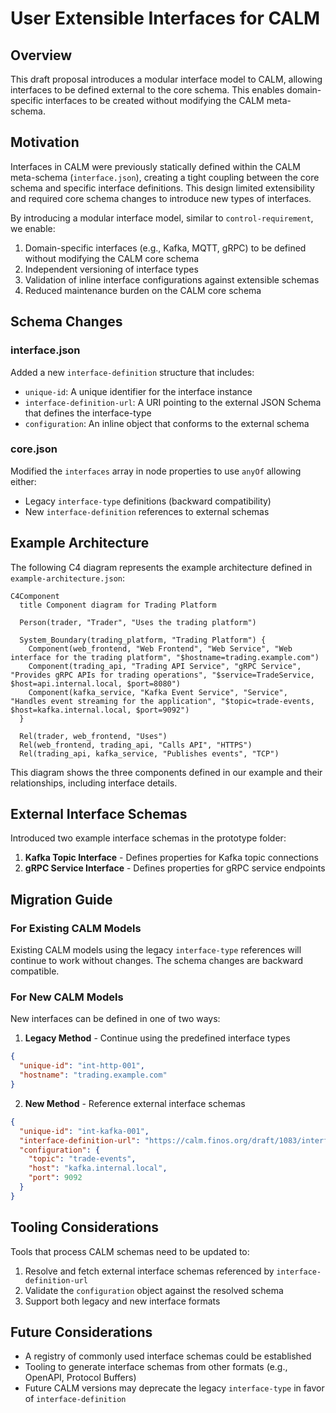 # User Extensible Interfaces for CALM

## Overview

This draft proposal introduces a modular interface model to CALM, allowing interfaces to be defined external to the core schema. This enables domain-specific interfaces to be created without modifying the CALM meta-schema.

## Motivation

Interfaces in CALM were previously statically defined within the CALM meta-schema (`interface.json`), creating a tight coupling between the core schema and specific interface definitions. This design limited extensibility and required core schema changes to introduce new types of interfaces.

By introducing a modular interface model, similar to `control-requirement`, we enable:

1. Domain-specific interfaces (e.g., Kafka, MQTT, gRPC) to be defined without modifying the CALM core schema
2. Independent versioning of interface types
3. Validation of inline interface configurations against extensible schemas
4. Reduced maintenance burden on the CALM core schema

## Schema Changes

### interface.json

Added a new `interface-definition` structure that includes:

- `unique-id`: A unique identifier for the interface instance
- `interface-definition-url`: A URI pointing to the external JSON Schema that defines the interface-type
- `configuration`: An inline object that conforms to the external schema

### core.json

Modified the `interfaces` array in node properties to use `anyOf` allowing either:

- Legacy `interface-type` definitions (backward compatibility)
- New `interface-definition` references to external schemas

## Example Architecture

The following C4 diagram represents the example architecture defined in `example-architecture.json`:

```mermaid
C4Component
  title Component diagram for Trading Platform

  Person(trader, "Trader", "Uses the trading platform")
  
  System_Boundary(trading_platform, "Trading Platform") {
    Component(web_frontend, "Web Frontend", "Web Service", "Web interface for the trading platform", "$hostname=trading.example.com")
    Component(trading_api, "Trading API Service", "gRPC Service", "Provides gRPC APIs for trading operations", "$service=TradeService, $host=api.internal.local, $port=8080")
    Component(kafka_service, "Kafka Event Service", "Service", "Handles event streaming for the application", "$topic=trade-events, $host=kafka.internal.local, $port=9092")
  }
  
  Rel(trader, web_frontend, "Uses")
  Rel(web_frontend, trading_api, "Calls API", "HTTPS")
  Rel(trading_api, kafka_service, "Publishes events", "TCP")
```

This diagram shows the three components defined in our example and their relationships, including interface details.

## External Interface Schemas

Introduced two example interface schemas in the prototype folder:

1. **Kafka Topic Interface** - Defines properties for Kafka topic connections
2. **gRPC Service Interface** - Defines properties for gRPC service endpoints

## Migration Guide

### For Existing CALM Models

Existing CALM models using the legacy `interface-type` references will continue to work without changes. The schema changes are backward compatible.

### For New CALM Models

New interfaces can be defined in one of two ways:

1. **Legacy Method** - Continue using the predefined interface types

```json
{
  "unique-id": "int-http-001",
  "hostname": "trading.example.com"
}
```

2. **New Method** - Reference external interface schemas

```json
{
  "unique-id": "int-kafka-001",
  "interface-definition-url": "https://calm.finos.org/draft/1083/interfaces/kafka-topic",
  "configuration": {
    "topic": "trade-events",
    "host": "kafka.internal.local",
    "port": 9092
  }
}
```

## Tooling Considerations

Tools that process CALM schemas need to be updated to:

1. Resolve and fetch external interface schemas referenced by `interface-definition-url`
2. Validate the `configuration` object against the resolved schema
3. Support both legacy and new interface formats

## Future Considerations

- A registry of commonly used interface schemas could be established
- Tooling to generate interface schemas from other formats (e.g., OpenAPI, Protocol Buffers)
- Future CALM versions may deprecate the legacy `interface-type` in favor of `interface-definition`
